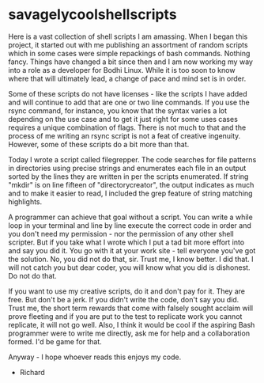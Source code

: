 # savagelycoolshellscripts
Here is a vast collection of shell scripts I am amassing. When I began this project, it started out with me publishing an assortment of random scripts which in some cases were simple repackings of bash commands. Nothing fancy. Things have changed a bit since then and I am now working my way into a role as a developer for Bodhi Linux. While it is too soon to know where that will ultimately lead, a change of pace and mind set is in order. 

Some of these scripts do not have licenses - like the scripts I have added and will continue to add that are one or two line commands. If you use the rsync command, for instance, you know that the syntax varies a lot depending on the use case and to get it just right for some uses cases requires a unique combination of flags. There is not much to that and the process of me writing an rsync script is not a feat of creative ingenuity. However, some of these scripts do a bit more than that. 

Today I wrote a script called filegrepper. The code searches for file patterns in directories using precise strings and enumerates each file in an output sorted by the lines they are written in per the scripts enumerated. If string "mkdir" is on line fifteen of "directorycreator", the output indicates as much and to make it easier to read, I included the grep feature of string matching highlights. 

A programmer can achieve that goal without a script. You can write a while loop in your terminal and line by line execute the correct code in order and you don't need my permission - nor the permission of any other shell scripter. But if you take what I wrote which I put a tad bit more effort into and say you did it. You go with it at your work site - tell everyone you've got the solution. No, you did not do that, sir. Trust me, I know better. I did that. I will not catch you but dear coder, you will know what you did is dishonest. Do not do that. 

If you want to use my creative scripts, do it and don't pay for it. They are free. But don't be a jerk. If you didn't write the code, don't say you did. Trust me, the short term rewards that come with falsely sought acclaim will prove fleeting and if you are put to the test to replicate work you cannot replicate, it will not go well. Also, I think it would be cool if the aspiring Bash programmer were to write me directly, ask me for help and a collaboration formed. I'd be game for that. 

Anyway - I hope whoever reads this enjoys my code. 

- Richard 
